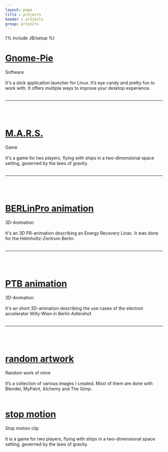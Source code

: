 ```yaml
---
layout: page
title : projects
header : projects
group: projects
---
```

{% include JB/setup %}

<div class="row">
    <div class="span6">
        <h1><a href="{{site.url}}/gnome-pie.html">Gnome-Pie</a></h1>
        <div style="position:relative">
            <div class="banner-left">Software</div>
            <img src="{{ site.url }}/assets/pictures/project-gnomepie.jpg" alt="">
        </div><br/>
        It's a slick application launcher for Linux. It’s eye candy and pretty fun to work with. It offers multiple ways to improve your desktop experience.<br/><br/>
        <hr/><br/><br/>
    </div>
    <div class="span6">
        <h1><a href="{{site.url}}/mars.html">M.A.R.S.</a></h1>
        <div style="position:relative">
            <div class="banner-right">Game</div>
            <img src="{{ site.url }}/assets/pictures/project-mars.jpg" alt="">
        </div><br/>
         It's a game for two players, flying with ships in a two-dimensional space setting, governed by the laws of gravity.<br/><br/>
        <hr/><br/><br/>
    </div>
</div>


<div class="row">
    <div class="span6">
        <h1><a href="{{site.url}}/hzb.html">BERLinPro animation</a></h1>
        <div style="position:relative">
            <div class="banner-left">3D-Animation</div>
            <img src="{{ site.url }}/assets/pictures/project-hzb.jpg" alt="">
        </div><br/>
         It's an 3D PR-animation describing an Energy Recovery Linac. It was done for the Helmholtz-Zentrum Berlin.<br/><br/>
        <hr/><br/><br/>
    </div>
    <div class="span6">
        <h1><a href="{{site.url}}/ptb.html">PTB animation</a></h1>
        <div style="position:relative">
            <div class="banner-right">3D-Animation</div>
            <img src="{{ site.url }}/assets/pictures/project-ptb.jpg" alt="">
        </div><br/>
         It's an short 3D-animation describing the use cases of the electron accelerator Willy-Wien in Berlin Adlershof.<br/><br/>
        <hr/><br/><br/>
    </div>
</div>


<div class="row">
    <div class="span6">
        <h1><a href="{{site.url}}/artwork.html">random artwork</a></h1>
        <div style="position:relative">
            <div class="banner-left">Random work of mine</div>
            <img src="{{ site.url }}/assets/pictures/project-artwork.jpg" alt="">
        </div><br/>
         It’s a collection of various images I created. Most of them are done with Blender, MyPaint, Alchemy and The Gimp.<br/><br/>
    </div>
    <div class="span6">
        <h1><a href="{{site.url}}/formes-et-couleurs.html">stop motion</a></h1>
        <div style="position:relative">
            <div class="banner-right">Stop motion clip</div>
            <img src="{{ site.url }}/assets/pictures/project-formes-et-couleurs.jpg" alt="">
        </div><br/>
         It is a game for two players, flying with ships in a two-dimensional space setting, governed by the laws of gravity.<br/><br/>
    </div>
</div>
